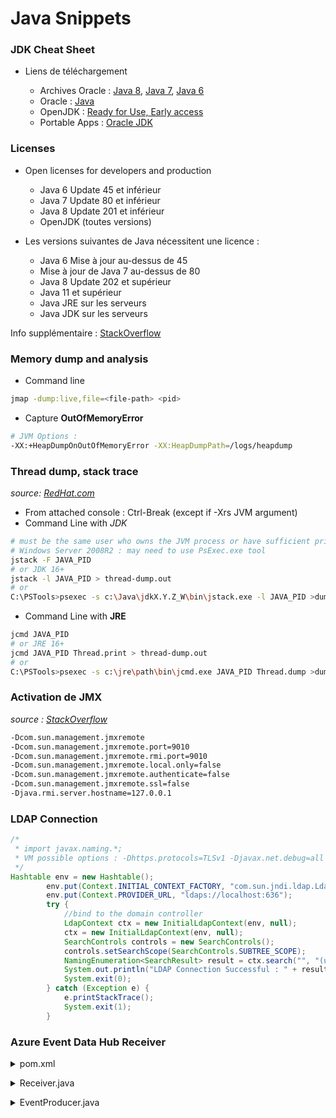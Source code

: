 # Java Snippets

### JDK Cheat Sheet

- Liens de téléchargement

  - Archives Oracle : [Java 8](https://www.oracle.com/java/technologies/javase/javase8-archive-downloads.html), [Java 7](https://www.oracle.com/java/technologies/javase/javase7-archive-downloads.html), [Java 6](https://www.oracle.com/fr/java/technologies/javase-java-archive-javase6-downloads.html)
  - Oracle : [Java](https://www.oracle.com/java/technologies/javase-downloads.html)
  - OpenJDK : [Ready for Use, Early access](https://jdk.java.net/)
  - Portable Apps : [Oracle JDK](https://portapps.io/app/oracle-jdk-portable/)

### Licenses

- Open licenses for developers and production

  - Java 6 Update 45 et inférieur
  - Java 7 Update 80 et inférieur
  - Java 8 Update 201 et inférieur
  - OpenJDK (toutes versions)

- Les versions suivantes de Java nécessitent une licence :

  - Java 6 Mise à jour au-dessus de 45
  - Mise à jour de Java 7 au-dessus de 80
  - Java 8 Update 202 et supérieur
  - Java 11 et supérieur
  - Java JRE sur les serveurs
  - Java JDK sur les serveurs

Info supplémentaire : [StackOverflow](https://stackoverflow.com/questions/58250782/which-free-version-of-java-can-i-use-for-production-environments-and-or-commerci)

### Memory dump and analysis

- Command line

```bash
jmap -dump:live,file=<file-path> <pid>
```
- Capture **OutOfMemoryError**

```bash
# JVM Options :
-XX:+HeapDumpOnOutOfMemoryError -XX:HeapDumpPath=/logs/heapdump
```


### Thread dump, stack trace

*source: [RedHat.com](https://access.redhat.com/solutions/19170)*

- From attached console : Ctrl-Break (except if -Xrs JVM argument)
- Command Line with *JDK*

```bash
# must be the same user who owns the JVM process or have sufficient privileges to access it (and Administrator for example)
# Windows Server 2008R2 : may need to use PsExec.exe tool
jstack -F JAVA_PID
# or JDK 16+
jstack -l JAVA_PID > thread-dump.out
# or 
C:\PSTools>psexec -s c:\Java\jdkX.Y.Z_W\bin\jstack.exe -l JAVA_PID >dump.txt
```
- Command Line with **JRE**

```bash
jcmd JAVA_PID
# or JRE 16+
jcmd JAVA_PID Thread.print > thread-dump.out
# or
C:\PSTools>psexec -s c:\jre\path\bin\jcmd.exe JAVA_PID Thread.dump >dump.txt
```

### Activation de JMX

*source : [StackOverflow](https://stackoverflow.com/questions/856881/how-to-activate-jmx-on-my-jvm-for-access-with-jconsole)*

```bash
-Dcom.sun.management.jmxremote
-Dcom.sun.management.jmxremote.port=9010
-Dcom.sun.management.jmxremote.rmi.port=9010
-Dcom.sun.management.jmxremote.local.only=false
-Dcom.sun.management.jmxremote.authenticate=false
-Dcom.sun.management.jmxremote.ssl=false
-Djava.rmi.server.hostname=127.0.0.1
```

### LDAP Connection

```java
/*
 * import javax.naming.*;
 * VM possible options : -Dhttps.protocols=TLSv1 -Djavax.net.debug=all
 */
Hashtable env = new Hashtable();
		env.put(Context.INITIAL_CONTEXT_FACTORY, "com.sun.jndi.ldap.LdapCtxFactory");
		env.put(Context.PROVIDER_URL, "ldaps://localhost:636");
		try {
			//bind to the domain controller
			LdapContext ctx = new InitialLdapContext(env, null);
			ctx = new InitialLdapContext(env, null);
			SearchControls controls = new SearchControls();
			controls.setSearchScope(SearchControls.SUBTREE_SCOPE);
			NamingEnumeration<SearchResult> result = ctx.search("", "(uid=username)", controls);
			System.out.println("LDAP Connection Successful : " + result);
			System.exit(0);
		} catch (Exception e) {
			e.printStackTrace();
			System.exit(1);
		}
```


### Azure Event Data Hub Receiver

<p><details>
<summary>pom.xml</summary>

```xml
    <!-- https://docs.microsoft.com/fr-fr/azure/event-hubs/event-hubs-java-get-started-send -->
    <dependency>
      <groupId>com.azure</groupId>
      <artifactId>azure-messaging-eventhubs</artifactId>
      <version>5.7.0</version>
    </dependency>
    <dependency>
      <groupId>com.azure</groupId>
      <artifactId>azure-messaging-eventhubs-checkpointstore-blob</artifactId>
      <version>1.6.0</version>
    </dependency>
```
</details>
</p>

<p><details>
<summary>Receiver.java</summary>

```java

import com.azure.core.amqp.AmqpTransportType;
import com.azure.messaging.eventhubs.EventData;
import com.azure.messaging.eventhubs.EventProcessorClient;
import com.azure.messaging.eventhubs.EventProcessorClientBuilder;
import com.azure.messaging.eventhubs.checkpointstore.blob.BlobCheckpointStore;
import com.azure.messaging.eventhubs.models.ErrorContext;
import com.azure.messaging.eventhubs.models.EventContext;
import com.azure.messaging.eventhubs.models.PartitionContext;
import com.azure.storage.blob.BlobContainerAsyncClient;
import com.azure.storage.blob.BlobContainerClientBuilder;
import org.slf4j.Logger;
import org.slf4j.LoggerFactory;

import java.util.function.Consumer;

import static com.azure.messaging.eventhubs.EventHubClientBuilder.DEFAULT_CONSUMER_GROUP_NAME;

// Define the connection-string with your values (azure: Event Hub Namespace | Shared access policies | RootManageSharedAccessKey)
public final static String connectionString = "Endpoint=sb://******.servicebus.windows.net/;SharedAccessKeyName=RootManageSharedAccessKey;SharedAccessKey=******";
public final static String storageConnectionString = "DefaultEndpointsProtocol=https;AccountName=******;AccountKey=******";
public static final String eventHubName = "******";
public static final String storageContainerName = "******";
	
public static void receiveEvents() throws Exception {
        // Create a blob container client that you use later to build an event processor client to receive and process events
        BlobContainerAsyncClient blobContainerAsyncClient = new BlobContainerClientBuilder()
                .connectionString(Config.storageConnectionString)
                .containerName(Config.storageContainerName)
                .buildAsyncClient();

        // Create a builder object that you will use later to build an event processor client to receive and process events and errors.
        EventProcessorClientBuilder eventProcessorClientBuilder = new EventProcessorClientBuilder()
                .connectionString(Config.connectionString, Config.eventHubName)
                .transportType(AmqpTransportType.AMQP_WEB_SOCKETS)
                .consumerGroup(DEFAULT_CONSUMER_GROUP_NAME)
                .processEvent(PARTITION_PROCESSOR)
                .processError(ERROR_HANDLER)
                .checkpointStore(new BlobCheckpointStore(blobContainerAsyncClient));

        // Use the builder object to create an event processor client
        EventProcessorClient eventProcessorClient = eventProcessorClientBuilder.buildEventProcessorClient();

        LOG.info("Starting event processor");
        eventProcessorClient.start();

        System.out.println("Press enter to stop.");
        System.in.read();

        LOG.info("Stopping event processor");
        eventProcessorClient.stop();
        LOG.info("Event processor stopped.");

        LOG.info("Exiting process");
    }

    public static final Consumer<EventContext> PARTITION_PROCESSOR = eventContext -> {
        PartitionContext partitionContext = eventContext.getPartitionContext();
        EventData eventData = eventContext.getEventData();

        LOG.info("Processing event from partition {} with sequence number {} with body: {}", partitionContext.getPartitionId(), eventData.getSequenceNumber(), eventData.getBodyAsString());

        // Every 10 events received, it will update the checkpoint stored in Azure Blob Storage.
        if (eventData.getSequenceNumber() % 10 == 0) {
            eventContext.updateCheckpoint();
        }
    };

    public static final Consumer<ErrorContext> ERROR_HANDLER = errorContext -> {
        LOG.info("Error occurred in partition processor for partition {}, {}", errorContext.getPartitionContext().getPartitionId(), errorContext.getThrowable());
    };
```
</details>
</p>

	


<p><details>
<summary>EventProducer.java</summary>

```java
	
import com.azure.core.amqp.AmqpTransportType;
import com.azure.messaging.eventhubs.EventData;
import com.azure.messaging.eventhubs.EventDataBatch;
import com.azure.messaging.eventhubs.EventHubClientBuilder;
import com.azure.messaging.eventhubs.EventHubProducerClient;
import org.slf4j.Logger;
import org.slf4j.LoggerFactory;

import java.util.Arrays;
import java.util.List;

// Define the connection-string with your values (azure: Event Hub Namespace | Shared access policies | RootManageSharedAccessKey)
public final static String connectionString = "Endpoint=sb://******.servicebus.windows.net/;SharedAccessKeyName=RootManageSharedAccessKey;SharedAccessKey=******";
public final static String storageConnectionString = "DefaultEndpointsProtocol=https;AccountName=******;AccountKey=******";
public static final String eventHubName = "******";
public static final String storageContainerName = "******";
	
public static void publishEvents() {

// create a producer client
EventHubProducerClient producer = new EventHubClientBuilder()
	.connectionString(Config.connectionString, Config.eventHubName)
	.transportType(AmqpTransportType.AMQP_WEB_SOCKETS)
	.consumerGroup(DEFAULT_CONSUMER_GROUP_NAME)
	.buildProducerClient();

// sample events in an array
List<EventData> allEvents = Arrays.asList(new EventData("Hello"), new EventData("World"));

// create a batch
EventDataBatch eventDataBatch = producer.createBatch();

for (EventData eventData : allEvents) {
    // try to add the event from the array to the batch
    if (!eventDataBatch.tryAdd(eventData)) {
	// if the batch is full, send it and then create a new batch
	producer.send(eventDataBatch);
	eventDataBatch = producer.createBatch();

	// Try to add that event that couldn't fit before.
	if (!eventDataBatch.tryAdd(eventData)) {
	    throw new IllegalArgumentException("Event is too large for an empty batch. Max size: " + eventDataBatch.getMaxSizeInBytes());
	}
    }
}
// send the last batch of remaining events
if (eventDataBatch.getCount() > 0) {
    producer.send(eventDataBatch);
}
producer.close();

LOG.info("End of Publication job");
}

```
</details>
</p>
